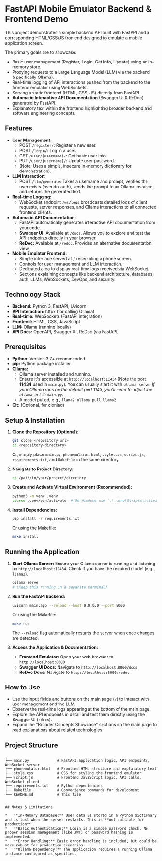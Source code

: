 # FastAPI Mobile Emulator Backend & Frontend Demo

This project demonstrates a simple backend API built with FastAPI and a corresponding HTML/CSS/JS frontend designed to emulate a mobile application screen.

The primary goals are to showcase:
*   Basic user management (Register, Login, Get Info, Update) using an in-memory store.
*   Proxying requests to a Large Language Model (LLM) via the backend (specifically Ollama).
*   Real-time logging of API interactions pushed from the backend to the frontend emulator using WebSockets.
*   Serving a static frontend (HTML, CSS, JS) directly from FastAPI.
*   **Automatic Interactive API Documentation** (Swagger UI & ReDoc) generated by FastAPI.
*   Explanatory text within the frontend highlighting broader backend and software engineering concepts.

## Features

*   **User Management:**
    *   POST `/register/`: Register a new user.
    *   POST `/login/`: Log in a user.
    *   GET `/user/{username}/`: Get basic user info.
    *   PUT `/user/{username}/`: Update user password.
    *   (Note: Uses a simple, insecure in-memory dictionary for demonstration).
*   **LLM Interaction:**
    *   POST `/llm/generate`: Takes a username and prompt, verifies the user exists (pseudo-auth), sends the prompt to an Ollama instance, and returns the generated text.
*   **Real-time Logging:**
    *   WebSocket endpoint `/ws/logs` broadcasts detailed logs of client requests, server responses, and Ollama interactions to all connected frontend clients.
*   **Automatic API Documentation:**
    *   FastAPI automatically generates interactive API documentation from your code.
    *   **Swagger UI:** Available at `/docs`. Allows you to explore and test the API endpoints directly in your browser.
    *   **ReDoc:** Available at `/redoc`. Provides an alternative documentation view.
*   **Mobile Emulator Frontend:**
    *   Simple interface served at `/` resembling a phone screen.
    *   Controls for user management and LLM interaction.
    *   Dedicated area to display real-time logs received via WebSocket.
    *   Sections explaining concepts like backend architecture, databases, auth, LLMs, WebSockets, DevOps, and security.

## Technology Stack

*   **Backend:** Python 3, FastAPI, Uvicorn
*   **API Interaction:** httpx (for calling Ollama)
*   **Real-time:** WebSockets (FastAPI integration)
*   **Frontend:** HTML, CSS, JavaScript
*   **LLM:** Ollama (running locally)
*   **API Docs:** OpenAPI, Swagger UI, ReDoc (via FastAPI)

## Prerequisites

*   **Python:** Version 3.7+ recommended.
*   **pip:** Python package installer.
*   **Ollama:**
    *   Ollama server installed and running.
    *   Ensure it's accessible at `http://localhost:11434` (Note the port **11434** used in `main.py`). You can usually start it with `ollama serve`. *If your Ollama runs on the default port 1143, you'll need to adjust the `ollama_url` in `main.py`.*
    *   A model pulled, e.g., `llama2`: `ollama pull llama2`
*   **Git:** (Optional, for cloning)

## Setup & Installation

1.  **Clone the Repository (Optional):**
    ```bash
    git clone <repository-url>
    cd <repository-directory>
    ```
    Or, simply place `main.py`, `phonemulator.html`, `style.css`, `script.js`, `requirements.txt`, and `Makefile` in the same directory.

2.  **Navigate to Project Directory:**
    ```bash
    cd /path/to/your/project/directory
    ```

3.  **Create and Activate Virtual Environment (Recommended):**
    ```bash
    python3 -m venv .venv
    source .venv/bin/activate  # On Windows use `.\.venv\Scripts\activate`
    ```

4.  **Install Dependencies:**
    ```bash
    pip install -r requirements.txt
    ```
    Or using the Makefile:
    ```bash
    make install
    ```

## Running the Application

1.  **Start Ollama Server:**
    Ensure your Ollama server is running and listening on `http://localhost:11434`. Check if you have the required model (e.g., `llama2`).
    ```bash
    ollama serve
    # (Keep this running in a separate terminal)
    ```

2.  **Run the FastAPI Backend:**
    ```bash
    uvicorn main:app --reload --host 0.0.0.0 --port 8000
    ```
    Or using the Makefile:
    ```bash
    make run
    ```
    The `--reload` flag automatically restarts the server when code changes are detected.

3.  **Access the Application & Documentation:**
    *   **Frontend Emulator:** Open your web browser to `http://localhost:8000`
    *   **Swagger UI Docs:** Navigate to `http://localhost:8000/docs`
    *   **ReDoc Docs:** Navigate to `http://localhost:8000/redoc`

## How to Use

*   Use the input fields and buttons on the main page (`/`) to interact with user management and the LLM.
*   Observe the real-time logs appearing at the bottom of the main page.
*   Explore the API endpoints in detail and test them directly using the Swagger UI (`/docs`).
*   Expand the "Broader Concepts Showcase" sections on the main page to read explanations about related technologies.

## Project Structure

```plaintext
.
├── main.py             # FastAPI application logic, API endpoints, WebSocket server
├── phonemulator.html   # Frontend HTML structure and explanatory text
├── style.css           # CSS for styling the frontend emulator
├── script.js           # Frontend JavaScript logic, API calls, WebSocket client
├── requirements.txt    # Python dependencies
├── Makefile            # Convenience commands for development
└── README.md           # This file


## Notes & Limitations

*   **In-Memory Database:** User data is stored in a Python dictionary and is lost when the server restarts. This is **not suitable for production**.
*   **Basic Authentication:** Login is a simple password check. No proper session management (like JWT) or password hashing is implemented.
*   **Error Handling:** Basic error handling is included, but could be more robust for production scenarios.
*   **Ollama Dependency:** The application requires a running Ollama instance configured as specified.